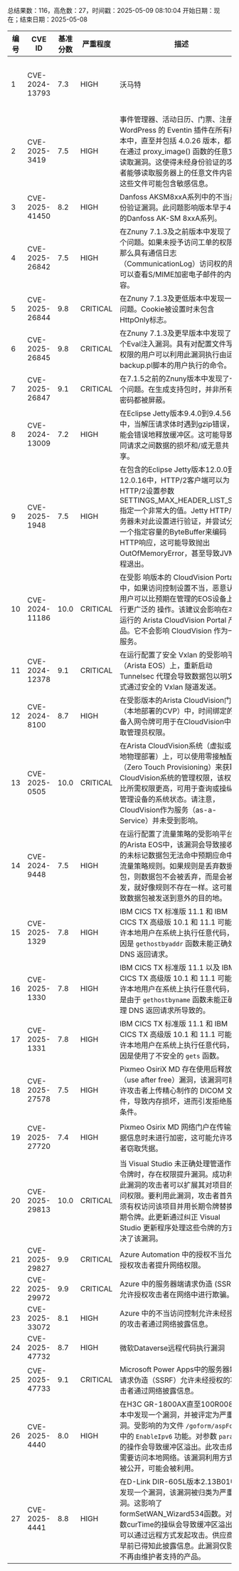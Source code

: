 总结果数：116，高危数：27，时间戳：2025-05-09 08:10:04
开始日期：现在；结束日期：2025-05-08

| 编号 | CVE ID | 基准分数 | 严重程度 | 描述 | 参考资料 |
|-----|--------|------------|----------|-------------|------------|
| 1 | CVE-2024-13793 | 7.3  | HIGH | 沃马特 | Multi-Vendor Marketplace WooCommerce Theme theme for WordPress is vulnerable to arbitrary shortcode execution in all versions up to, and including, 1.8.11. This is due to the software allowing users to execute an action that does not properly validate a value before running do_shortcode. This makes it possible for unauthenticated attackers to execute arbitrary shortcodes. | [1]https://themeforest.net/item/wolmart-multivendor-marketplace-woocommerce-theme/32947681#item-description__changelog<br>[2]https://www.wordfence.com/threat-intel/vulnerabilities/id/6eb57c97-f560-42d1-87bd-b19c60700956?source=cve |
| 2 | CVE-2025-3419 | 7.5  | HIGH | 事件管理器、活动日历、门票、注册 - WordPress 的 Eventin 插件在所有版本中，直至并包括 4.0.26 版本，都存在通过 proxy_image() 函数的任意文件读取漏洞。这使得未经身份验证的攻击者能够读取服务器上的任意文件内容，这些文件可能包含敏感信息。 | [1]https://plugins.trac.wordpress.org/changeset/3284545/wp-event-solution/trunk/core/Admin/Hooks.php<br>[2]https://www.wordfence.com/threat-intel/vulnerabilities/id/1479071c-85c3-41fd-8ad7-f0dee32f201b?source=cve |
| 3 | CVE-2025-41450 | 8.2  | HIGH | Danfoss AKSM8xxA系列中的不当身份验证漏洞。此问题影响版本早于4.2的Danfoss AK-SM 8xxA系列。 | [1]https://sm800a.danfoss.com/sw_shared/SM800A-4.2.4.spk |
| 4 | CVE-2025-26842 | 7.5  | HIGH | 在Znuny 7.1.3及之前版本中发现了一个问题。如果未授予访问工单的权限，那么具有通信日志（CommunicationLog）访问权的用户可以查看S/MIME加密电子邮件的内容。 | [1]https://www.znuny.org/en/advisories/zsa-2025-01 |
| 5 | CVE-2025-26844 | 9.8  | CRITICAL | 在Znuny 7.1.3及更低版本中发现一个问题。Cookie被设置时未包含HttpOnly标志。 | [1]https://www.znuny.com<br>[2]https://www.znuny.org/en/advisories/zsa-2025-05 |
| 6 | CVE-2025-26845 | 9.8  | CRITICAL | 在Znuny 7.1.3及更早版本中发现了一个Eval注入漏洞。具有对配置文件写入权限的用户可以利用此漏洞执行由运行backup.pl脚本的用户执行的命令。 | [1]https://www.znuny.com<br>[2]https://www.znuny.org/en/advisories/zsa-2025-03 |
| 7 | CVE-2025-26847 | 9.1  | CRITICAL | 在7.1.5之前的Znuny版本中发现了一个问题。在生成支持包时，并非所有的密码都被屏蔽。 | [1]https://www.znuny.com<br>[2]https://www.znuny.org/en/advisories/zsa-2025-06 |
| 8 | CVE-2024-13009 | 7.2  | HIGH | 在Eclipse Jetty版本9.4.0到9.4.56中，当解压请求体时遇到gzip错误，可能会错误地释放缓冲区。这可能导致不同请求之间数据的损坏和/或无意共享。 | [1]https://github.com/jetty/jetty.project/security/advisories/GHSA-q4rv-gq96-w7c5<br>[2]https://gitlab.eclipse.org/security/cve-assignement/-/issues/48 |
| 9 | CVE-2025-1948 | 7.5  | HIGH | 在包含的Eclipse Jetty版本12.0.0到12.0.16中，HTTP/2客户端可以为HTTP/2设置参数SETTINGS_MAX_HEADER_LIST_SIZE指定一个非常大的值。Jetty HTTP/2服务器未对此设置进行验证，并尝试分配一个指定容量的ByteBuffer来编码HTTP响应，这可能导致抛出OutOfMemoryError，甚至导致JVM进程退出。 | [1]https://github.com/jetty/jetty.project/security/advisories/GHSA-889j-63jv-qhr8<br>[2]https://gitlab.eclipse.org/security/cve-assignement/-/issues/56 |
| 10 | CVE-2024-11186 | 10.0  | CRITICAL | 在受影 响版本的 CloudVision Portal 中，如果访问控制设置不当，恶意认证用户可以比预期在管理的EOS设备上执行更广泛的 操作。该建议会影响在本地运行的 Arista CloudVision Portal 产品。它不会影响 CloudVision 作为一项服务。 | [1]https://www.arista.com/en/support/advisories-notices/security-advisory/21314-security-advisory-0114 |
| 11 | CVE-2024-12378 | 9.1  | CRITICAL | 在运行配置了安全 Vxlan 的受影响平台（Arista EOS）上，重新启动 Tunnelsec 代理会导致数据包以明文形式通过安全的 Vxlan 隧道发送。 | [1]https://www.arista.com/en/support/advisories-notices/security-advisory/21289-security-advisory-0113 |
| 12 | CVE-2024-8100 | 8.7  | HIGH | 在受影版本的Arista CloudVision门户（本地部署的CVP）中，时间绑定的设备入网令牌可用于在CloudVision中获取管理员权限。 | [1]https://www.arista.com/en/support/advisories-notices/security-advisory/21316-security-advisory-0116 |
| 13 | CVE-2025-0505 | 10.0  | CRITICAL | 在Arista CloudVision系统（虚拟或本地物理部署）上，可以使用零接触配置（Zero Touch Provisioning）来获取CloudVision系统的管理权限，该权限比所需权限更高，可用于查询或操纵受管理设备的系统状态。请注意，CloudVision作为服务（as-a-Service）并未受到影响。 | [1]https://www.arista.com/en/support/advisories-notices/security-advisory/21315-security-advisory-0115 |
| 14 | CVE-2024-9448 | 7.5  | HIGH | 在运行配置了流量策略的受影响平台上的Arista EOS中，该漏洞会导致接收到的未标记数据包无法命中预期应命中的流量策略规则。如果规则是丢弃数据包，则数据包不会被丢弃，而是会被转发，就好像规则不存在一样。这可能导致数据包被发送到意外的目的地。 | [1]https://www.arista.com/en/support/advisories-notices/security-advisory/21121-security-advisory-0112 |
| 15 | CVE-2025-1329 | 7.8  | HIGH | IBM CICS TX 标准版 11.1 和 IBM CICS TX 高级版 10.1 和 11.1 可能允许本地用户在系统上执行任意代码，原因是 `gethostbyaddr` 函数未能正确处理 DNS 返回请求。 | [1]https://www.ibm.com/support/pages/node/7232923<br>[2]https://www.ibm.com/support/pages/node/7232924 |
| 16 | CVE-2025-1330 | 7.8  | HIGH | IBM CICS TX 标准版 11.1 以及 IBM CICS TX 高级版 10.1 和 11.1 可能允许本地用户在系统上执行任意代码，这是由于 `gethostbyname` 函数未能正确处理 DNS 返回请求所导致的。 | [1]https://www.ibm.com/support/pages/node/7232923<br>[2]https://www.ibm.com/support/pages/node/7232924 |
| 17 | CVE-2025-1331 | 7.8  | HIGH | IBM CICS TX 标准版 11.1 和 IBM CICS TX 高级版 10.1 和 11.1 可能允许本地用户在系统上执行任意代码，原因是使用了不安全的 `gets` 函数。 | [1]https://www.ibm.com/support/pages/node/7232923<br>[2]https://www.ibm.com/support/pages/node/7232924 |
| 18 | CVE-2025-27578 | 7.5  | HIGH | Pixmeo OsiriX MD 存在使用后释放（use after free）漏洞，该漏洞可能允许攻击者上传精心制作的 DICOM 文件，导致内存损坏，进而引发拒绝服务条件。 | [1]https://www.cisa.gov/news-events/ics-medical-advisories/icsma-25-128-01<br>[2]https://www.osirix-viewer.com/about/contact/<br>[3]https://www.osirix-viewer.com/osirix/osirix-md/ |
| 19 | CVE-2025-27720 | 7.4  | HIGH | Pixmeo Osirix MD 网络门户在传输凭据信息时未进行加密，这可能允许攻击者窃取凭据。 | [1]https://www.cisa.gov/news-events/ics-medical-advisories/icsma-25-128-01<br>[2]https://www.osirix-viewer.com/about/contact/<br>[3]https://www.osirix-viewer.com/osirix/osirix-md/ |
| 20 | CVE-2025-29813 | 10.0  | CRITICAL | 当 Visual Studio 未正确处理管道作业令牌时，存在权限提升漏洞。成功利用此漏洞的攻击者可以扩展其对项目的访问权限。要利用此漏洞，攻击者首先必须有权访问该项目并用长期令牌替换短期令牌。此更新通过纠正 Visual Studio 更新程序处理这些令牌的方式解决了该漏洞。 | [1]https://msrc.microsoft.com/update-guide/vulnerability/CVE-2025-29813 |
| 21 | CVE-2025-29827 | 9.9  | CRITICAL | Azure Automation 中的授权不当允许授权攻击者提升网络权限。 | [1]https://msrc.microsoft.com/update-guide/vulnerability/CVE-2025-29827 |
| 22 | CVE-2025-29972 | 9.9  | CRITICAL | Azure 中的服务器端请求伪造 (SSRF) 允许授权攻击者在网络中进行欺骗。 | [1]https://msrc.microsoft.com/update-guide/vulnerability/CVE-2025-29972 |
| 23 | CVE-2025-33072 | 8.1  | HIGH | Azure 中的不当访问控制允许未经授权的攻击者通过网络披露信息。 | [1]https://msrc.microsoft.com/update-guide/vulnerability/CVE-2025-33072 |
| 24 | CVE-2025-47732 | 8.7  | HIGH | 微软Dataverse远程代码执行漏洞 | [1]https://msrc.microsoft.com/update-guide/vulnerability/CVE-2025-47732 |
| 25 | CVE-2025-47733 | 9.1  | CRITICAL | Microsoft Power Apps中的服务器端请求伪造（SSRF）允许未经授权的攻击者通过网络披露信息。 | [1]https://msrc.microsoft.com/update-guide/vulnerability/CVE-2025-47733 |
| 26 | CVE-2025-4440 | 8.0  | HIGH | 在H3C GR-1800AX直至100R008版本中发现一个漏洞，并被评定为严重漏洞。受影响的为文件 `/goform/aspForm` 中的 `EnableIpv6` 功能。对参数 `param` 的操作会导致缓冲区溢出。此攻击成功需要访问本地网络。该漏洞利用方式已被公开，可能会被利用。 | [1]https://github.com/CH13hh/tmp_store_cc/blob/main/H3C%20GR-1800AX/1.md<br>[2]https://vuldb.com/?ctiid.308048<br>[3]https://vuldb.com/?id.308048<br>[4]https://vuldb.com/?submit.557087 |
| 27 | CVE-2025-4441 | 8.8  | HIGH | 在D-Link DIR-605L版本2.13B01中发现一个漏洞，该漏洞被归类为严重漏洞。这影响了formSetWAN_Wizard534函数。对参数curTime的操纵会导致缓冲区溢出。可以通过远程方式发起攻击。供应商较早前已得知此披露信息。此漏洞仅影响不再由维护者支持的产品。 | [1]https://github.com/jylsec/vuldb/blob/main/D-Link/dlink_dir605l/Buffer_overflow-formSetWAN_Wizard534-curTime/README.md<br>[2]https://vuldb.com/?ctiid.308049<br>[3]https://vuldb.com/?id.308049<br>[4]https://vuldb.com/?submit.558351<br>[5]https://www.dlink.com/ |